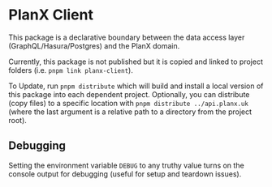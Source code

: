 # PlanX Client

This package is a declarative boundary between the data access layer (GraphQL/Hasura/Postgres) and the PlanX domain.

Currently, this package is not published but it is copied and linked to project folders (i.e. `pnpm link planx-client`).

To Update, run `pnpm distribute` which will build and install a local version of this package into each dependent project.
Optionally, you can distribute (copy files) to a specific location with `pnpm distribute ../api.planx.uk` (where the last argument is a relative path to a directory from the project root).

## Debugging

Setting the environment variable `DEBUG` to any truthy value turns on the console output for debugging (useful for setup and teardown issues).
